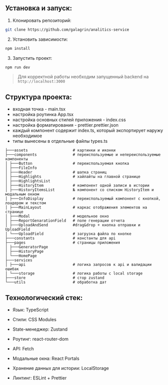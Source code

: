 ## Установка и запуск:

1. Клонировать репозиторий:

```bash
git clone https://github.com/galagrin/analitics-service
```

2. Установить зависимости:

```bash
npm install
```

3.  Запустить проект:

```bash
npm run dev
```

> Для корректной работы необходим запущенный backend на `http://localhost:3000`

## Структура проекта:

- входная точка - main.tsx
- настройка роутинка App.tsx
- настройка основных стилей приложения - index.css
- настройка форматирования - prettier.prettier.json
- каждый компонент содержит index.ts, который экспортирует наружу необходимое
- типы вынесены в отдельные файлы types.ts

```
├───assets                    # картинки и иконки
├───components                # переиспользуемые и непереиспользуемые компоненты
│ ├───Button                  # переиспользуемая кнопка
│ ├───FileInfo
│ ├───Header                  # шапка страниц
│ ├───Highlights              # хайлайты на главной странице
│ ├───HighlightsList
│ ├───HistoryItem             # компонент одной записи в истории
│ ├───HistoryItemsList        № компонент со списком HistoryItem и модальным окном
│ ├───InfoDisplay             # переиспользуемый компонент с кнопкой, лоадером и текстом
│ ├───MainLayout              # каркас отображения элементов на странице
│ ├───Modal                   # модельное окно
│ ├───ReportGenarationField   # поле генерации отчета
│ ├───UploadAndSend           #drag&drop + кнопка отправки и UploadField
│ └───UploadField             # загрузка файла по кнопке
├───constants                 # константы для api
├───pages                     # страницы приложения
│ ├───GeneratorPage
│ ├───HistoryPage
│ └───HomePage
├───services
│ ├───api                     # логика запросов к api и валидации ошибак
│ └───storage                 # логика работы с local storage
├───store                     # стор zustand
└───utils                     # обработка дат
```

## Технологический стек:

- Язык: TypeScript

- Стили: CSS Modules
- State-менеджер: Zustand
- Роутинг: react-router-dom
- API: Fetch
- Модальные окна: React Portals
- Хранение данных для истории: LocalStorage
- Линтинг: ESLint + Prettier
